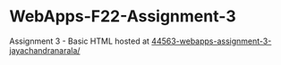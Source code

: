 # WebApps-F22-Assignment-3
Assignment 3 - Basic HTML
hosted at
 [44563-webapps-assignment-3-jayachandranarala/](https://44-563-web-apps-f22.github.io/44563-webapps-assignment-3-jayachandranarala//)